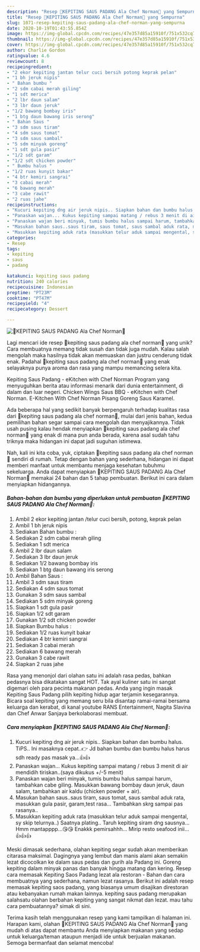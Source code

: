 ```yaml
---
description: "Resep 🦀KEPITING SAUS PADANG Ala Chef Norman🦀 yang Sempurna"
title: "Resep 🦀KEPITING SAUS PADANG Ala Chef Norman🦀 yang Sempurna"
slug: 1071-resep-kepiting-saus-padang-ala-chef-norman-yang-sempurna
date: 2020-10-19T01:43:55.854Z
image: https://img-global.cpcdn.com/recipes/47e357d85a15910f/751x532cq70/🦀kepiting-saus-padang-ala-chef-norman🦀-foto-resep-utama.jpg
thumbnail: https://img-global.cpcdn.com/recipes/47e357d85a15910f/751x532cq70/🦀kepiting-saus-padang-ala-chef-norman🦀-foto-resep-utama.jpg
cover: https://img-global.cpcdn.com/recipes/47e357d85a15910f/751x532cq70/🦀kepiting-saus-padang-ala-chef-norman🦀-foto-resep-utama.jpg
author: Charlie Gordon
ratingvalue: 4.6
reviewcount: 8
recipeingredient:
- "2 ekor kepiting jantan telur cuci bersih potong keprak pelan"
- "1 bh jeruk nipis"
- " Bahan bumbu "
- "2 sdm cabai merah giling"
- "1 sdt merica"
- "2 lbr daun salam"
- "3 lbr daun jeruk"
- "1/2 bawang bombay iris"
- "1 btg daun bawang iris serong"
- " Bahan Saus "
- "3 sdm saus tiram"
- "4 sdm saus tomat"
- "3 sdm saus sambal"
- "5 sdm minyak goreng"
- "1 sdt gula pasir"
- "1/2 sdt garam"
- "1/2 sdt chicken powder"
- " Bumbu halus "
- "1/2 ruas kunyit bakar"
- "4 btr kemiri sangrai"
- "3 cabai merah"
- "6 bawang merah"
- "3 cabe rawit"
- "2 ruas jahe"
recipeinstructions:
- "Kucuri kepiting dng air jeruk nipis.. Siapkan bahan dan bumbu halus. TiPS.. Ini masaknya cepat..👉 Jd bahan bumbu dan bumbu halus harus sdh ready pas masak ya...👍👍"
- "Panaskan wajan... Kukus kepiting sampai matang / rebus 3 menit di air mendidih tiriskan..(saya dikukus +/-5 menit)"
- "Panaskan wajan beri minyak, tumis bumbu halus sampai harum, tambahkan cabe giling. Masukkan bawang bombay daun jeruk, daun salam, tambahkan air kaldu (chicken powder + air)."
- "Masukan bahan saus..saus tiram, saus tomat, saus sambal aduk rata, masukkan gula pasir, garam,test rasa... Tambahkan skrg sampai pas rasanya.."
- "Masukkan kepiting aduk rata (masukkan telur aduk sampai mengental, sy skip telurnya..) Saatnya plating.. Taruh kepiting siram dng sausnya... Hmm mantapppp...😘😘 Enakkk pemirsahhh... Mirip resto seafood inii... 👍👍👍"
categories:
- Resep
tags:
- kepiting
- saus
- padang

katakunci: kepiting saus padang 
nutrition: 240 calories
recipecuisine: Indonesian
preptime: "PT23M"
cooktime: "PT47M"
recipeyield: "4"
recipecategory: Dessert

---
```



![🦀KEPITING SAUS PADANG Ala Chef Norman🦀](https://img-global.cpcdn.com/recipes/47e357d85a15910f/751x532cq70/🦀kepiting-saus-padang-ala-chef-norman🦀-foto-resep-utama.jpg)

Lagi mencari ide resep 🦀kepiting saus padang ala chef norman🦀 yang unik? Cara membuatnya memang tidak susah dan tidak juga mudah. Kalau salah mengolah maka hasilnya tidak akan memuaskan dan justru cenderung tidak enak. Padahal 🦀kepiting saus padang ala chef norman🦀 yang enak selayaknya punya aroma dan rasa yang mampu memancing selera kita.

Kepiting Saus Padang - eKitchen with Chef Norman Program yang menyuguhkan berita atau informasi menarik dari dunia entertainment, di dalam dan luar negeri. Chicken Wings Saus BBQ - eKitchen with Chef Norman. E-Kitchen With Chef Norman Pisang Goreng Saus Karamel.

Ada beberapa hal yang sedikit banyak berpengaruh terhadap kualitas rasa dari 🦀kepiting saus padang ala chef norman🦀, mulai dari jenis bahan, kedua pemilihan bahan segar sampai cara mengolah dan menyajikannya. Tidak usah pusing kalau hendak menyiapkan 🦀kepiting saus padang ala chef norman🦀 yang enak di mana pun anda berada, karena asal sudah tahu triknya maka hidangan ini dapat jadi suguhan istimewa.


Nah, kali ini kita coba, yuk, ciptakan 🦀kepiting saus padang ala chef norman🦀 sendiri di rumah. Tetap dengan bahan yang sederhana, hidangan ini dapat memberi manfaat untuk membantu menjaga kesehatan tubuhmu sekeluarga. Anda dapat menyiapkan 🦀KEPITING SAUS PADANG Ala Chef Norman🦀 memakai 24 bahan dan 5 tahap pembuatan. Berikut ini cara dalam menyiapkan hidangannya.

<!--inarticleads1-->

##### Bahan-bahan dan bumbu yang diperlukan untuk pembuatan 🦀KEPITING SAUS PADANG Ala Chef Norman🦀:

1. Ambil 2 ekor kepiting jantan /telur cuci bersih, potong, keprak pelan
1. Ambil 1 bh jeruk nipis
1. Sediakan  Bahan bumbu :
1. Sediakan 2 sdm cabai merah giling
1. Sediakan 1 sdt merica
1. Ambil 2 lbr daun salam
1. Sediakan 3 lbr daun jeruk
1. Sediakan 1/2 bawang bombay iris
1. Sediakan 1 btg daun bawang iris serong
1. Ambil  Bahan Saus :
1. Ambil 3 sdm saus tiram
1. Sediakan 4 sdm saus tomat
1. Gunakan 3 sdm saus sambal
1. Sediakan 5 sdm minyak goreng
1. Siapkan 1 sdt gula pasir
1. Siapkan 1/2 sdt garam
1. Gunakan 1/2 sdt chicken powder
1. Siapkan  Bumbu halus :
1. Sediakan 1/2 ruas kunyit bakar
1. Sediakan 4 btr kemiri sangrai
1. Sediakan 3 cabai merah
1. Sediakan 6 bawang merah
1. Gunakan 3 cabe rawit
1. Siapkan 2 ruas jahe


Rasa yang menonjol dari olahan satu ini adalah rasa pedas, bahkan pedasnya bisa dikatakan sangat HOT. Tak ayal kuliner satu ini sangat digemari oleh para pecinta makanan pedas. Anda yang ingin masak Kepiting Saus Padang pilih kepiting hidup agar terjamin kesegarannya. Bicara soal kepiting yang memang seru bila disantap ramai-ramai bersama keluarga dan kerabat, di kanal youtube RANS Entertainment, Nagita Slavina dan Chef Anwar Sanjaya berkolaborasi membuat. 

<!--inarticleads2-->

##### Cara menyiapkan 🦀KEPITING SAUS PADANG Ala Chef Norman🦀:

1. Kucuri kepiting dng air jeruk nipis.. Siapkan bahan dan bumbu halus. TiPS.. Ini masaknya cepat..👉 Jd bahan bumbu dan bumbu halus harus sdh ready pas masak ya...👍👍
1. Panaskan wajan... Kukus kepiting sampai matang / rebus 3 menit di air mendidih tiriskan..(saya dikukus +/-5 menit)
1. Panaskan wajan beri minyak, tumis bumbu halus sampai harum, tambahkan cabe giling. Masukkan bawang bombay daun jeruk, daun salam, tambahkan air kaldu (chicken powder + air).
1. Masukan bahan saus..saus tiram, saus tomat, saus sambal aduk rata, masukkan gula pasir, garam,test rasa... Tambahkan skrg sampai pas rasanya..
1. Masukkan kepiting aduk rata (masukkan telur aduk sampai mengental, sy skip telurnya..) Saatnya plating.. Taruh kepiting siram dng sausnya... Hmm mantapppp...😘😘 Enakkk pemirsahhh... Mirip resto seafood inii... 👍👍👍


Meski dimasak sederhana, olahan kepiting segar sudah akan memberikan citarasa maksimal. Dagingnya yang lembut dan manis alami akan semakin lezat dicocolkan ke dalam saus pedas dan gurih ala Padang ini. Goreng kepiting dalam minyak panas dan banyak hingga matang dan kering. Resep cara memasak Kepiting Saos Padang lezat ala restoran - Bahan dan cara membuatnya yang sederhana, namun lezat rasanya. Berikut ini adalah resep memasak kepiting saos padang, yang biasanya umum disajikan direstoran atau kebanyakan rumah makan lainnya. kepiting saus padang merupakan salahsatu olahan berbahan kepiting yang sangat nikmat dan lezat. mau tahu cara pembuatannya? simak di sini. 

Terima kasih telah menggunakan resep yang kami tampilkan di halaman ini. Harapan kami, olahan 🦀KEPITING SAUS PADANG Ala Chef Norman🦀 yang mudah di atas dapat membantu Anda menyiapkan makanan yang sedap untuk keluarga/teman ataupun menjadi ide untuk berjualan makanan. Semoga bermanfaat dan selamat mencoba!
